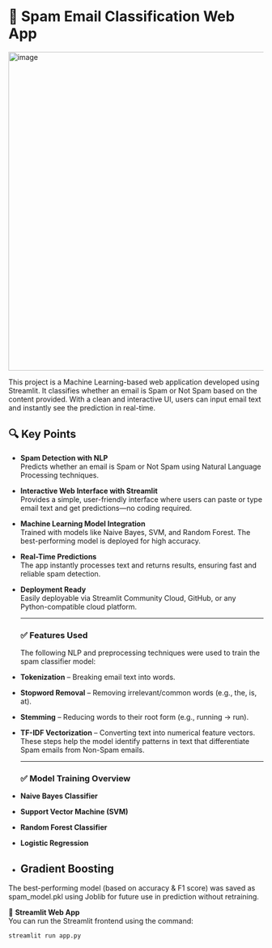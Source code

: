 # 📧 Spam Email Classification Web App
<img width="1360" height="630" alt="image" src="https://github.com/user-attachments/assets/725502f7-3a35-4710-bf54-f241ca0e98f7" />

This project is a Machine Learning-based web application developed using Streamlit. It classifies whether an email is Spam or Not Spam based on the content provided. With a clean and interactive UI, users can input email text and instantly see the prediction in real-time.

## 🔍 Key Points

- **Spam Detection with NLP**  
  Predicts whether an email is Spam or Not Spam using Natural Language Processing techniques.

- **Interactive Web Interface with Streamlit**  
   Provides a simple, user-friendly interface where users can paste or type email text and get predictions—no coding required.

- **Machine Learning Model Integration**  
   Trained with models like Naive Bayes, SVM, and Random Forest. The best-performing model is deployed for high accuracy.

- **Real-Time Predictions**  
    The app instantly processes text and returns results, ensuring fast and reliable spam detection.

- **Deployment Ready**  
  Easily deployable via Streamlit Community Cloud, GitHub, or any Python-compatible cloud platform.

  ---
  
  ### ✅ Features Used

  The following NLP and preprocessing techniques were used to train the spam classifier model:

- **Tokenization** – Breaking email text into words.
- **Stopword Removal** – Removing irrelevant/common words (e.g., the, is, at).  
- **Stemming** – Reducing words to their root form (e.g., running → run).  
- **TF-IDF Vectorization** – Converting text into numerical feature vectors.
These steps help the model identify patterns in text that differentiate Spam emails from Non-Spam emails.

  ---
  
  ### ✅ Model Training Overview

- **Naive Bayes Classifier**  
- **Support Vector Machine (SVM)**  
- **Random Forest Classifier**  
- **Logistic Regression**  
- **Gradient Boosting**  
  ---
The best-performing model (based on accuracy & F1 score) was saved as spam_model.pkl using Joblib for future use in prediction without retraining.

🚀 **Streamlit Web App**  
You can run the Streamlit frontend using the command:  
```bash
streamlit run app.py
